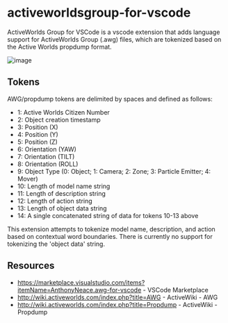 # activeworldsgroup-for-vscode

ActiveWorlds Group for VSCode is a vscode extension that adds language support for ActiveWorlds Group (.awg) files, which are tokenized based on the Active Worlds propdump format.

![image](https://user-images.githubusercontent.com/1206482/151717260-8b993351-144e-4a82-9ee3-c38dc25d176b.png)

## Tokens

AWG/propdump tokens are delimited by spaces and defined as follows:

* 1: Active Worlds Citizen Number
* 2: Object creation timestamp
* 3: Position (X)
* 4: Position (Y)
* 5: Position (Z)
* 6: Orientation (YAW)
* 7: Orientation (TILT)
* 8: Orientation (ROLL)
* 9: Object Type (0: Object; 1: Camera; 2: Zone; 3: Particle Emitter; 4: Mover)
* 10: Length of model name string
* 11: Length of description string
* 12: Length of action string
* 13: Length of object data string
* 14: A single concatenated string of data for tokens 10-13 above

This extension attempts to tokenize model name, description, and action based on contextual word boundaries.  There is currently no support for tokenizing the 'object data' string.

## Resources

* https://marketplace.visualstudio.com/items?itemName=AnthonyNeace.awg-for-vscode - VSCode Marketplace
* http://wiki.activeworlds.com/index.php?title=AWG - ActiveWiki - AWG
* http://wiki.activeworlds.com/index.php?title=Propdump - ActiveWiki - Propdump
